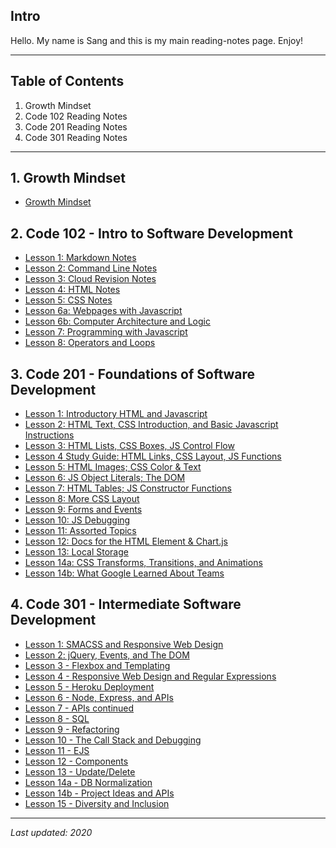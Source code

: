 
## Intro
Hello. My name is Sang and this is my main reading-notes page. Enjoy!
****

## Table of Contents
1. Growth Mindset
2. Code 102 Reading Notes
3. Code 201 Reading Notes
4. Code 301 Reading Notes

******

## 1. Growth Mindset
+ [Growth Mindset](https://github.com/sangmlee76/reading-notes/code-102/growthmindset)

## 2. Code 102 - Intro to Software Development 
+ [Lesson 1: Markdown Notes](https://sangmlee76.github.io/reading-notes/Code-102/markdown)
+ [Lesson 2: Command Line Notes](https://sangmlee76.github.io/reading-notes/Code-102/commandline)
+ [Lesson 3: Cloud Revision Notes](https://sangmlee76.github.io/reading-notes/Code-102/cloudrevisions)
+ [Lesson 4: HTML Notes](https://sangmlee76.github.io/reading-notes/Code-102/html)
+ [Lesson 5: CSS Notes](https://sangmlee76.github.io/reading-notes/Code-102/css)
+ [Lesson 6a: Webpages with Javascript](https://sangmlee76.github.io/reading-notes/Code-102/webpage-js)
+ [Lesson 6b: Computer Architecture and Logic](https://sangmlee76.github.io/reading-notes/Code-102/comp-architecture)
+ [Lesson 7: Programming with Javascript](https://sangmlee76.github.io/reading-notes/Code-102/programming-js)
+ [Lesson 8: Operators and Loops](https://sangmlee76.github.io/reading-notes/Code-102/js-operators-loops)

## 3. Code 201 - Foundations of Software Development
+ [Lesson 1: Introductory HTML and Javascript](https://sangmlee76.github.io/reading-notes/Code-201/class-01)
+ [Lesson 2: HTML Text, CSS Introduction, and Basic Javascript Instructions](https://sangmlee76.github.io/reading-notes/Code-201/class-02)
+ [Lesson 3: HTML Lists, CSS Boxes, JS Control Flow](https://sangmlee76.github.io/reading-notes/Code-201/class-03)
+ [Lesson 4 Study Guide: HTML Links, CSS Layout, JS Functions](https://sangmlee76.github.io/reading-notes/Code-201/class-04)
+ [Lesson 5: HTML Images; CSS Color & Text](https://sangmlee76.github.io/reading-notes/Code-201/class-05)
+ [Lesson 6: JS Object Literals; The DOM](https://sangmlee76.github.io/reading-notes/Code-201/class-06)
+ [Lesson 7: HTML Tables; JS Constructor Functions](https://sangmlee76.github.io/reading-notes/Code-201/class-07)
+ [Lesson 8: More CSS Layout](https://sangmlee76.github.io/reading-notes/Code-201/class-08)
+ [Lesson 9: Forms and Events](https://sangmlee76.github.io/reading-notes/Code-201/class-09)
+ [Lesson 10: JS Debugging](https://sangmlee76.github.io/reading-notes/Code-201/class-10)
+ [Lesson 11: Assorted Topics](https://sangmlee76.github.io/reading-notes/Code-201/class-11)
+ [Lesson 12: Docs for the HTML <canvas> Element & Chart.js](https://sangmlee76.github.io/reading-notes/Code-201/class-12)
+ [Lesson 13: Local Storage](https://sangmlee76.github.io/reading-notes/Code-201/class-13)
+ [Lesson 14a: CSS Transforms, Transitions, and Animations](https://sangmlee76.github.io/reading-notes/Code-201/class-14a)
+ [Lesson 14b: What Google Learned About Teams](https://sangmlee76.github.io/reading-notes/Code-201/class-14b)

## 4. Code 301 - Intermediate Software Development

+ [Lesson 1: SMACSS and Responsive Web Design](https://sangmlee76.github.io/reading-notes/code-301/class-01)
+ [Lesson 2: jQuery, Events, and The DOM](https://sangmlee76.github.io/reading-notes/code-301/class-02)
+ [Lesson 3 - Flexbox and Templating](https://sangmlee76.github.io/reading-notes/code-301/class-03)
+ [Lesson 4 - Responsive Web Design and Regular Expressions](https://sangmlee76.github.io/reading-notes/code-301/class-04)
+ [Lesson 5 - Heroku Deployment](https://sangmlee76.github.io/reading-notes/code-301/class-05)
+ [Lesson 6 - Node, Express, and APIs](https://sangmlee76.github.io/reading-notes/code-301/class-06)
+ [Lesson 7 - APIs continued](https://sangmlee76.github.io/reading-notes/code-301/class-07)
+ [Lesson 8 - SQL](https://sangmlee76.github.io/reading-notes/code-301/class-08)
+ [Lesson 9 - Refactoring](https://sangmlee76.github.io/reading-notes/code-301/class-09)
+ [Lesson 10 - The Call Stack and Debugging](https://sangmlee76.github.io/reading-notes/code-301/class-10)
+ [Lesson 11 - EJS](https://sangmlee76.github.io/reading-notes/code-301/class-11)
+ [Lesson 12 - Components](https://sangmlee76.github.io/reading-notes/code-301/class-12)
+ [Lesson 13 - Update/Delete](https://sangmlee76.github.io/reading-notes/code-301/class-13)
+ [Lesson 14a - DB Normalization](https://sangmlee76.github.io/reading-notes/code-301/class-14a)
+ [Lesson 14b - Project Ideas and APIs](https://sangmlee76.github.io/reading-notes/code-301/class-14b)
+ [Lesson 15 - Diversity and Inclusion](https://sangmlee76.github.io/reading-notes/code-301/class-15)

****

*Last updated: 2020*

